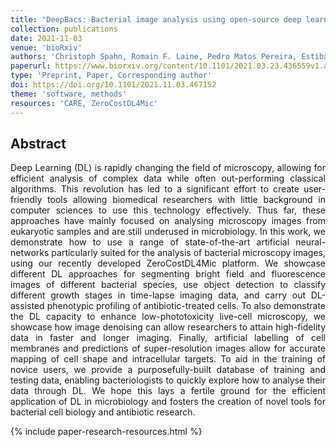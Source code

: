 ```yaml
---
title: "DeepBacs: Bacterial image analysis using open-source deep learning approaches"
collection: publications
date: 2021-11-03
venue: 'bioRxiv'
authors: 'Christoph Spahn, Romain F. Laine, Pedro Matos Pereira, Estibaliz Gómez-de-Mariscal, Lucas von Chamier, Mia Conduit, Mariana Gomes de Pinho, Guillaume Jacquemet, Séamus Holden, Mike Heilemann, Ricardo Henriques'
paperurl: https://www.biorxiv.org/content/10.1101/2021.03.23.436559v1.abstract
type: 'Preprint, Paper, Corresponding author'
doi: https://doi.org/10.1101/2021.11.03.467152
theme: 'software, methods'
resources: 'CARE, ZeroCostDL4Mic'
---
```


<h2> Abstract </h2>
<p align= "justify">
Deep Learning (DL) is rapidly changing the field of microscopy, allowing for efficient analysis of complex data while often out-performing classical algorithms. This revolution has led to a significant effort to create user-friendly tools allowing biomedical researchers with little background in computer sciences to use this technology effectively. Thus far, these approaches have mainly focused on analysing microscopy images from eukaryotic samples and are still underused in microbiology. In this work, we demonstrate how to use a range of state-of-the-art artificial neural-networks particularly suited for the analysis of bacterial microscopy images, using our recently developed ZeroCostDL4Mic platform. We showcase different DL approaches for segmenting bright field and fluorescence images of different bacterial species, use object detection to classify different growth stages in time-lapse imaging data, and carry out DL-assisted phenotypic profiling of antibiotic-treated cells. To also demonstrate the DL capacity to enhance low-phototoxicity live-cell microscopy, we showcase how image denoising can allow researchers to attain high-fidelity data in faster and longer imaging. Finally, artificial labelling of cell membranes and predictions of super-resolution images allow for accurate mapping of cell shape and intracellular targets. To aid in the training of novice users, we provide a purposefully-built database of training and testing data, enabling bacteriologists to quickly explore how to analyse their data through DL. We hope this lays a fertile ground for the efficient application of DL in microbiology and fosters the creation of novel tools for bacterial cell biology and antibiotic research.

{% include paper-research-resources.html %}
